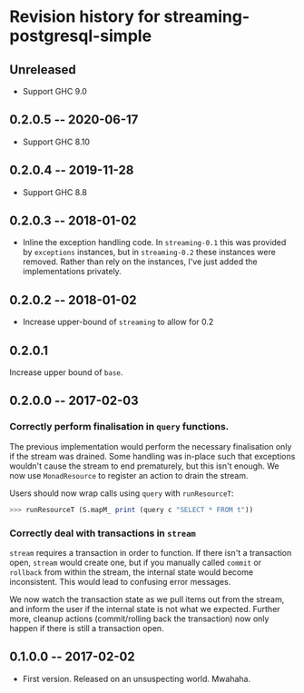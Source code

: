 # Revision history for streaming-postgresql-simple

## Unreleased

* Support GHC 9.0

## 0.2.0.5 -- 2020-06-17

* Support GHC 8.10

## 0.2.0.4  -- 2019-11-28

* Support GHC 8.8

## 0.2.0.3  -- 2018-01-02

* Inline the exception handling code. In `streaming-0.1` this was provided by
  `exceptions` instances, but in `streaming-0.2` these instances were removed.
  Rather than rely on the instances, I've just added the implementations
  privately.

## 0.2.0.2  -- 2018-01-02

* Increase upper-bound of `streaming` to allow for 0.2

## 0.2.0.1

Increase upper bound of `base`.

## 0.2.0.0  -- 2017-02-03

### Correctly perform finalisation in `query` functions.

The previous implementation would perform the necessary finalisation only if the
stream was drained. Some handling was in-place such that exceptions wouldn't
cause the stream to end prematurely, but this isn't enough. We now use
`MonadResource` to register an action to drain the stream.

Users should now wrap calls using `query` with `runResourceT`:

```haskell
>>> runResourceT (S.mapM_ print (query c "SELECT * FROM t"))
```

### Correctly deal with transactions in `stream`

`stream` requires a transaction in order to function. If there isn't a
transaction open, `stream` would create one, but if you manually called `commit`
or `rollback` from within the stream, the internal state would become
inconsistent. This would lead to confusing error messages.

We now watch the transaction state as we pull items out from the stream, and
inform the user if the internal state is not what we expected. Further more,
cleanup actions (commit/rolling back the transaction) now only happen if there
is still a transaction open.


## 0.1.0.0  -- 2017-02-02

* First version. Released on an unsuspecting world. Mwahaha.
